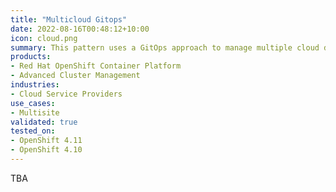 ```yaml
---
title: "Multicloud Gitops"
date: 2022-08-16T00:48:12+10:00
icon: cloud.png
summary: This pattern uses a GitOps approach to manage multiple cloud deployments in both public and private clouds.
products:
- Red Hat OpenShift Container Platform
- Advanced Cluster Management
industries:
- Cloud Service Providers
use_cases:
- Multisite
validated: true
tested_on:
- OpenShift 4.11
- OpenShift 4.10
---
```


TBA
